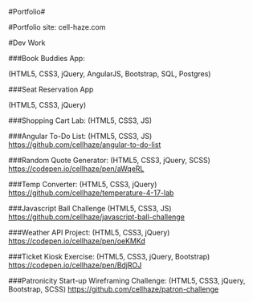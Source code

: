 #Portfolio#

#Portfolio site: cell-haze.com

#Dev Work

###Book Buddies App:

(HTML5, CSS3, jQuery, AngularJS, Bootstrap, SQL, Postgres)

###Seat Reservation App

(HTML5, CSS3, jQuery)

###Shopping Cart Lab:
(HTML5, CSS3, JS)

###Angular To-Do List:
(HTML5, CSS3, JS)
https://github.com/cellhaze/angular-to-do-list

###Random Quote Generator:
(HTML5, CSS3, jQuery, SCSS)
https://codepen.io/cellhaze/pen/aWqeRL

###Temp Converter:
(HTML5, CSS3, jQuery)
https://github.com/cellhaze/temperature-4-17-lab

###Javascript Ball Challenge
(HTML5, CSS3, JS)
https://github.com/cellhaze/javascript-ball-challenge

###Weather API Project:
(HTML5, CSS3, jQuery)
https://codepen.io/cellhaze/pen/oeKMKd

###Ticket Kiosk Exercise:
(HTML5, CSS3, jQuery, Bootstrap)
https://codepen.io/cellhaze/pen/BdjROJ

###Patronicity Start-up Wireframing Challenge:
(HTML5, CSS3, jQuery, Bootstrap, SCSS)
https://github.com/cellhaze/patron-challenge
